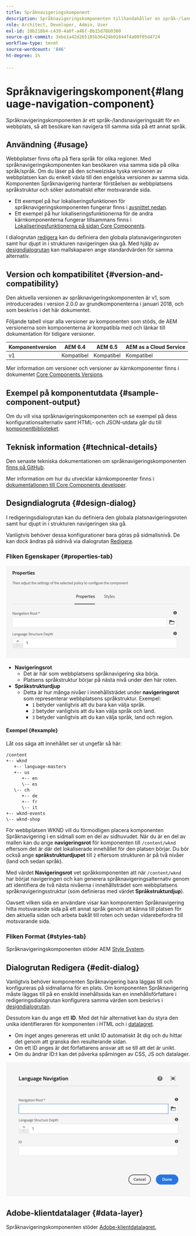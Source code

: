```yaml
---
title: Språknavigeringskomponent
description: Språknavigeringskomponenten tillhandahåller en språk-/landsnavigering för en webbplats, så att besökare kan navigera till samma sida på en annan språkinställning.
role: Architect, Developer, Admin, User
exl-id: 10b218b4-c439-4a0f-a46f-0b15d78b0360
source-git-commit: 3ebe1a42d265185b36424b01844f4a00f05d4724
workflow-type: tm+mt
source-wordcount: '846'
ht-degree: 1%

---
```


# Språknavigeringskomponent{#language-navigation-component}

Språknavigeringskomponenten är ett språk-/landsnavigeringssätt för en webbplats, så att besökare kan navigera till samma sida på ett annat språk.

## Användning {#usage}

Webbplatser finns ofta på flera språk för olika regioner. Med språknavigeringskomponenten kan besökaren visa samma sida på olika språk/språk. Om du läser på den schweiziska tyska versionen av webbplatsen kan du enkelt växla till den engelska versionen av samma sida. Komponenten Språknavigering hanterar förståelsen av webbplatsens språkstruktur och söker automatiskt efter motsvarande sida.

* Ett exempel på hur lokaliseringsfunktionen för språknavigeringskomponenten fungerar finns i [avsnittet nedan](#example).
* Ett exempel på hur lokaliseringsfunktionerna för de andra kärnkomponenterna fungerar tillsammans finns i [Lokaliseringsfunktionerna på sidan Core Components](/help/get-started/localization.md).

I dialogrutan [redigera](#edit-dialog) kan du definiera den globala platsnavigeringsroten samt hur djupt in i strukturen navigeringen ska gå. Med hjälp av [designdialogrutan](#design-dialog) kan mallskaparen ange standardvärden för samma alternativ.

## Version och kompatibilitet {#version-and-compatibility}

Den aktuella versionen av språknavigeringskomponenten är v1, som introducerades i version 2.0.0 av grundkomponenterna i januari 2018, och som beskrivs i det här dokumentet.

Följande tabell visar alla versioner av komponenten som stöds, de AEM versionerna som komponenterna är kompatibla med och länkar till dokumentation för tidigare versioner.

| Komponentversion | AEM 6.4 | AEM 6.5 | AEM as a Cloud Service |
|--- |--- |--- |---|
| v1 | Kompatibel | Kompatibel | Kompatibel |

Mer information om versioner och versioner av kärnkomponenter finns i dokumentet [Core Components Versions](/help/versions.md).

## Exempel på komponentutdata {#sample-component-output}

Om du vill visa språknavigeringskomponenten och se exempel på dess konfigurationsalternativ samt HTML- och JSON-utdata går du till [komponentbiblioteket](https://adobe.com/go/aem_cmp_library_langnav).

## Teknisk information {#technical-details}

Den senaste tekniska dokumentationen om språknavigeringskomponenten [finns på GitHub](https://adobe.com/go/aem_cmp_tech_langnav_v1).

Mer information om hur du utvecklar kärnkomponenter finns i [dokumentationen till Core Components developer](/help/developing/overview.md).

## Designdialogruta {#design-dialog}

I redigeringsdialogrutan kan du definiera den globala platsnavigeringsroten samt hur djupt in i strukturen navigeringen ska gå.

Vanligtvis behöver dessa konfigurationer bara göras på sidmallsnivå. De kan dock ändras på sidnivå via dialogrutan [Redigera](#edit-dialog).

### Fliken Egenskaper {#properties-tab}

![Designdialogrutan för komponenten för språknavigering](/help/assets/language-navigation-design.png)

* **Navigeringsrot**
   * Det är här som webbplatsens språknavigering ska börja.
   * Platsens språkstruktur börjar på nästa nivå under den här roten.
* **Språkstrukturdjup**
   * Detta är hur många nivåer i innehållsträdet under **navigeringsrot** som representerar webbplatsens språkstruktur. Exempel:
      * `1` betyder vanligtvis att du bara kan välja språk.
      * `2` betyder vanligtvis att du kan välja språk och land.
      * `3` betyder vanligtvis att du kan välja språk, land och region.

#### Exempel {#example}

Låt oss säga att innehållet ser ut ungefär så här:

```
/content
+-- wknd
   +-- language-masters
   +-- us
      +-- en
      \-- es
   \-- ch
      +-- de
      +-- fr
      \-- it
+-- wknd-events
\-- wknd-shop
```

För webbplatsen WKND vill du förmodligen placera komponenten Språknavigering i en sidmall som en del av sidhuvudet. När du är en del av mallen kan du ange **navigeringsrot** för komponenten till `/content/wknd` eftersom det är där det lokaliserade innehållet för den platsen börjar. Du bör också ange **språkstrukturdjupet** till `2` eftersom strukturen är på två nivåer (land och sedan språk).

Med värdet **Navigeringsrot** vet språkkomponenten att när `/content/wknd` har börjat navigeringen och kan generera språknavigeringsalternativ genom att identifiera de två nästa nivåerna i innehållsträdet som webbplatsens språknavigeringsstruktur (som definieras med värdet **Språkstrukturdjup**).

Oavsett vilken sida en användare visar kan komponenten Språknavigering hitta motsvarande sida på ett annat språk genom att känna till platsen för den aktuella sidan och arbeta bakåt till roten och sedan vidarebefordra till motsvarande sida.

### Fliken Format {#styles-tab}

Språknavigeringskomponenten stöder AEM [Style System](/help/get-started/authoring.md#component-styling).

## Dialogrutan Redigera {#edit-dialog}

Vanligtvis behöver komponenten Språknavigering bara läggas till och konfigureras på sidmallarna för en plats. Om komponenten Språknavigering måste läggas till på en enskild innehållssida kan en innehållsförfattare i redigeringsdialogrutan konfigurera samma värden som beskrivs i [designdialogrutan](#design-dialog).

Dessutom kan du ange ett **ID**. Med det här alternativet kan du styra den unika identifieraren för komponenten i HTML och i [datalagret](/help/developing/data-layer/overview.md).

* Om inget anges genereras ett unikt ID automatiskt åt dig och du hittar det genom att granska den resulterande sidan.
* Om ett ID anges är det författarens ansvar att se till att det är unikt.
* Om du ändrar ID:t kan det påverka spårningen av CSS, JS och datalager.

![Redigera-dialogrutan för språknavigeringskomponenten](/help/assets/language-navigation-edit.png)

## Adobe-klientdatalager {#data-layer}

Språknavigeringskomponenten stöder [Adobe-klientdatalagret.](/help/developing/data-layer/overview.md)
